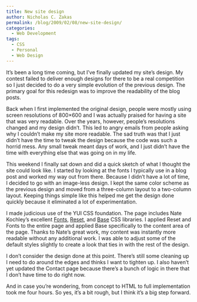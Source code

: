 ```yaml
---
title: New site design
author: Nicholas C. Zakas
permalink: /blog/2009/02/08/new-site-design/
categories:
  - Web Development
tags:
  - CSS
  - Personal
  - Web Design
---
```

It&#8217;s been a long time coming, but I&#8217;ve finally updated my site&#8217;s design. My contest failed to deliver enough designs for there to be a real competition so I just decided to do a very simple evolution of the previous design. The primary goal for this redesign was to improve the readability of the blog posts.

Back when I first implemented the original design, people were mostly using screen resolutions of 800&#215;600 and I was actually praised for having a site that was very readable. Over the years, however, people&#8217;s resolutions changed and my design didn&#8217;t. This led to angry emails from people asking why I couldn&#8217;t make my site more readable. The sad truth was that I just didn&#8217;t have the time to tweak the design because the code was such a horrid mess. Any small tweak meant days of work, and I just didn&#8217;t have the time with everything else that was going on in my life.

This weekend I finally sat down and did a quick sketch of what I thought the site could look like. I started by looking at the fonts I typically use in a blog post and worked my way out from there. Because I didn&#8217;t have a lot of time, I decided to go with an image-less design. I kept the same color scheme as the previous design and moved from a three-column layout to a two-column layout. Keeping things simple like this helped me get the design done quickly because it eliminated a lot of experimentation.

I made judicious use of the YUI CSS foundation. The page includes Nate Kochley&#8217;s excellent [Fonts][1], [Reset][2], and [Base][3] CSS libraries. I applied Reset and Fonts to the entire page and applied Base specifically to the content area of the page. Thanks to Nate&#8217;s great work, my content was instantly more readable without any additional work. I was able to adjust some of the default styles slightly to create a look that ties in with the rest of the design.

I don&#8217;t consider the design done at this point. There&#8217;s still some cleaning up I need to do around the edges and thinks I want to tighten up. I also haven&#8217;t yet updated the Contact page because there&#8217;s a bunch of logic in there that I don&#8217;t have time to do right now.

And in case you&#8217;re wondering, from concept to HTML to full implementation took me four hours. So yes, it&#8217;s a bit rough, but I think it&#8217;s a big step forward.

 [1]: http://developer.yahoo.com/yui/3/cssfonts/
 [2]: http://developer.yahoo.com/yui/3/cssreset/
 [3]: http://developer.yahoo.com/yui/3/cssbase/
